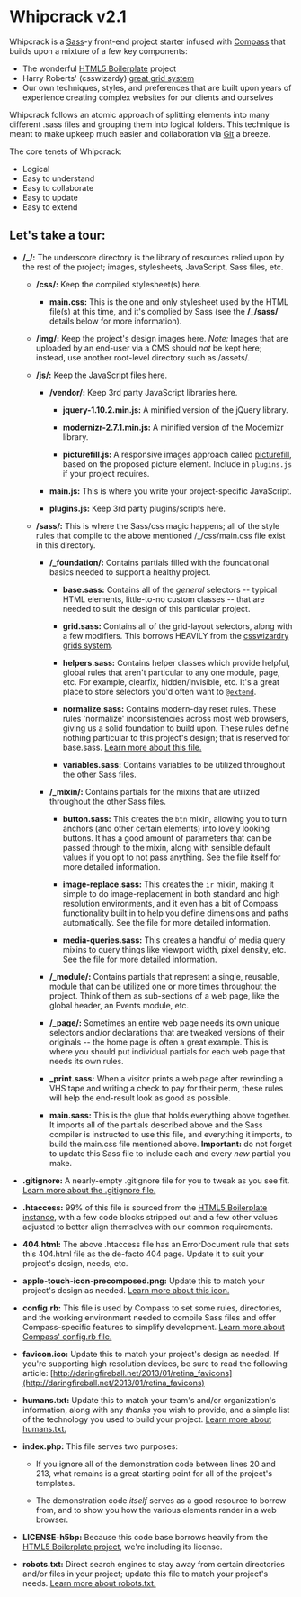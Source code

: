# Whipcrack v2.1

Whipcrack is a [Sass](http://sass-lang.com)-y front-end project starter infused with [Compass](http://compass-style.org) that builds upon a mixture of a few key components:

* The wonderful [HTML5 Boilerplate](https://github.com/h5bp/html5-boilerplate) project
* Harry Roberts' (csswizardy) [great grid system](https://github.com/csswizardry/csswizardry-grids)
* Our own techniques, styles, and preferences that are built upon years of experience creating complex websites for our clients and ourselves

Whipcrack follows an atomic approach of splitting elements into many different .sass files and grouping them into logical folders. This technique is meant to make upkeep much easier and collaboration via [Git](http://gitscm.org) a breeze.

The core tenets of Whipcrack:

* Logical
* Easy to understand
* Easy to collaborate
* Easy to update
* Easy to extend

## Let's take a tour:

* **/_/:** The underscore directory is the library of resources relied upon by the rest of the project; images, stylesheets, JavaScript, Sass files, etc.

	* **/css/:** Keep the compiled stylesheet(s) here.

		* **main.css:** This is the one and only stylesheet used by the HTML file(s) at this time, and it's complied by Sass (see the **/_/sass/** details below for more information).

	* **/img/:** Keep the project's design images here. *Note:* Images that are uploaded by an end-user via a CMS should *not* be kept here; instead, use another root-level directory such as /assets/.

	* **/js/:** Keep the JavaScript files here.

		* **/vendor/:** Keep 3rd party JavaScript libraries here.

			* **jquery-1.10.2.min.js:** A minified version of the jQuery library.

			* **modernizr-2.7.1.min.js:** A minified version of the Modernizr library.

			* **picturefill.js:** A responsive images approach called [picturefill](https://github.com/scottjehl/picturefill), based on the proposed picture element. Include in `plugins.js` if your project requires.

		* **main.js:** This is where you write your project-specific JavaScript.

		* **plugins.js:** Keep 3rd party plugins/scripts here.

	* **/sass/:** This is where the Sass/css magic happens; all of the style rules that compile to the above mentioned /_/css/main.css file exist in this directory.

		* **/_foundation/:** Contains partials filled with the foundational basics needed to support a healthy project.

			* **base.sass:** Contains all of the *general* selectors -- typical HTML elements, little-to-no custom classes -- that are needed to suit the design of this particular project.

			* **grid.sass:** Contains all of the grid-layout selectors, along with a few modifiers. This borrows HEAVILY from the [csswizardry grids system](https://github.com/csswizardry/csswizardry-grids).

			* **helpers.sass:** Contains helper classes which provide helpful, global rules that aren't particular to any one module, page, etc. For example, clearfix, hidden/invisible, etc. It's a great place to store selectors you'd often want to [`@extend`](http://sass-lang.com/docs/yardoc/file.SASS_REFERENCE.html#extend).

			* **normalize.sass:** Contains modern-day reset rules. These rules 'normalize' inconsistencies across most web browsers, giving us a solid foundation to build upon. These rules define nothing particular to this project's design; that is reserved for base.sass. [Learn more about this file.](https://github.com/necolas/normalize.css)

			* **variables.sass:** Contains variables to be utilized throughout the other Sass files.

		* **/_mixin/:** Contains partials for the mixins that are utilized throughout the other Sass files.

			* **button.sass:** This creates the `btn` mixin, allowing you to turn anchors (and other certain elements) into lovely looking buttons. It has a good amount of parameters that can be passed through to the mixin, along with sensible default values if you opt to not pass anything. See the file itself for more detailed information.

			* **image-replace.sass:** This creates the `ir` mixin, making it simple to do image-replacement in both standard and high resolution environments, and it even has a bit of Compass functionality built in to help you define dimensions and paths automatically. See the file for more detailed information.

			* **media-queries.sass:** This creates a handful of media query mixins to query things like viewport width, pixel density, etc. See the file for more detailed information.

		* **/_module/:** Contains partials that represent a single, reusable, module that can be utilized one or more times throughout the project. Think of them as sub-sections of a web page, like the global header, an Events module, etc.

		* **/_page/:** Sometimes an entire web page needs its own unique selectors and/or declarations that are tweaked versions of their originals -- the home page is often a great example. This is where you should put individual partials for each web page that needs its own rules.

		* **_print.sass:** When a visitor prints a web page after rewinding a VHS tape and writing a check to pay for their perm, these rules will help the end-result look as good as possible.

		* **main.sass:** This is the glue that holds everything above together. It imports all of the partials described above and the Sass compiler is instructed to use this file, and everything it imports, to build the main.css file mentioned above. **Important:** do not forget to update this Sass file to include each and every _new_ partial you make.

* **.gitignore:** A nearly-empty .gitignore file for you to tweak as you see fit. [Learn more about the .gitignore file.](https://help.github.com/articles/ignoring-files)

* **.htaccess:** 99% of this file is sourced from the [HTML5 Boilerplate instance](https://github.com/h5bp/server-configs/blob/master/apache/README.md), with a few code blocks stripped out and a few other values adjusted to better align themselves with our common requirements.

* **404.html:** The above .htaccess file has an ErrorDocument rule that sets this 404.html file as the de-facto 404 page. Update it to suit your project's design, needs, etc.

* **apple-touch-icon-precomposed.png:** Update this to match your project's design as needed. [Learn more about this icon.](https://developer.apple.com/library/ios/#documentation/AppleApplications/Reference/SafariWebContent/ConfiguringWebApplications/ConfiguringWebApplications.html)

* **config.rb:** This file is used by Compass to set some rules, directories, and the working environment needed to compile Sass files and offer Compass-specific features to simplify development. [Learn more about Compass' config.rb file.](http://compass-style.org/help/tutorials/configuration-reference/)

* **favicon.ico:** Update this to match your project's design as needed. If you're supporting high resolution devices, be sure to read the following article: [http://daringfireball.net/2013/01/retina_favicons](http://daringfireball.net/2013/01/retina_favicons)

* **humans.txt:** Update this to match your team's and/or organization's information, along with any *thanks* you wish to provide, and a simple list of the technology you used to build your project. [Learn more about humans.txt.](http://humanstxt.org/)

* **index.php:** This file serves two purposes:

	* If you ignore all of the demonstration code between lines 20 and 213, what remains is a great starting point for all of the project's templates.

	* The demonstration code *itself* serves as a good resource to borrow from, and to show you how the various elements render in a web browser.

* **LICENSE-h5bp:** Because this code base borrows heavily from the [HTML5 Boilerplate project](https://github.com/h5bp/html5-boilerplate), we're including its license.

* **robots.txt:** Direct search engines to stay away from certain directories and/or files in your project; update this file to match your project's needs. [Learn more about robots.txt.](http://en.wikipedia.org/wiki/Robots_exclusion_standard)
